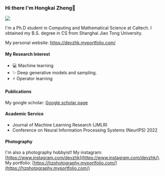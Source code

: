 ### Hi there I'm Hongkai Zheng👋
![](https://komarev.com/ghpvc/?username=your-devzhk&color=0069b4)

I'm a Ph.D student in Computing and Mathematical Science at Caltech. I obtained my B.S. degree in CS from Shanghai Jiao Tong University.  

My personal website: https://devzhk.myportfolio.com/

#### My Research Interest
- 💻 Machine learning
- ✨ Deep generative models and sampling. 
- ⚡ Operator learning

#### Publications
My google scholar: [Google scholar page](https://scholar.google.com/citations?user=lUDEZQMAAAAJ&hl=en)

#### Academic Service
- Journal of Machine Learning Research (JMLR)
- Conference on Neural Information Processing Systems (NeurIPS) 2022


#### Photography
I'm also a photography hobbyist! My instagram: [https://www.instagram.com/devzhk](https://www.instagram.com/devzhk/). My portfolio: [https://hzphotography.myportfolio.com/](https://hzphotography.myportfolio.com/)



<!--
**devzhk/devzhk** is a ✨ _special_ ✨ repository because its `README.md` (this file) appears on your GitHub profile.

Here are some ideas to get you started:

- 💬 Ask me about ...
- 📫 How to reach me: hzzheng@caltech.edu
-  Pronouns: ...
-  Fun fact: ...
-->
